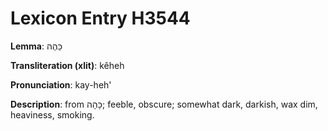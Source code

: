 # Lexicon Entry H3544

**Lemma**: כֵּהֶה

**Transliteration (xlit)**: kêheh

**Pronunciation**: kay-heh'

**Description**:
from כָּהָה; feeble, obscure; somewhat dark, darkish, wax dim, heaviness, smoking.
